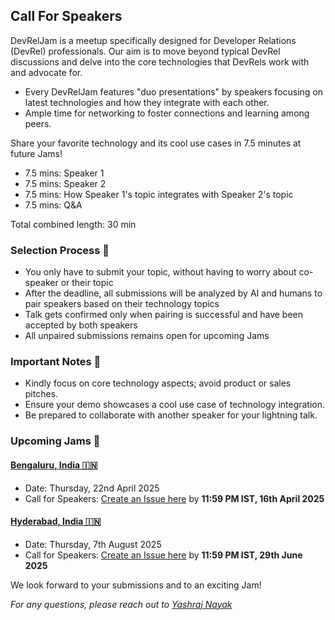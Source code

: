 ## Call For Speakers

DevRelJam is a meetup specifically designed for Developer Relations (DevRel) professionals. Our aim is to move beyond typical DevRel discussions and delve into the core technologies that DevRels work with and advocate for.

- Every DevRelJam features "duo presentations" by speakers focusing on latest technologies and how they integrate with each other.
- Ample time for networking to foster connections and learning among peers.

Share your favorite technology and its cool use cases in 7.5 minutes at future Jams!

- 7.5 mins: Speaker 1
- 7.5 mins: Speaker 2
- 7.5 mins: How Speaker 1's topic integrates with Speaker 2's topic
- 7.5 mins: Q&A

Total combined length: 30 min

### Selection Process 🐛

- You only have to submit your topic, without having to worry about co-speaker or their topic
- After the deadline, all submissions will be analyzed by AI and humans to pair speakers based on their technology topics
- Talk gets confirmed only when pairing is successful and have been accepted by both speakers
- All unpaired submissions remains open for upcoming Jams

### Important Notes 📝

- Kindly focus on core technology aspects; avoid product or sales pitches.
- Ensure your demo showcases a cool use case of technology integration.
- Be prepared to collaborate with another speaker for your lightning talk.

### Upcoming Jams 🚀

#### [**Bengaluru, India 🇮🇳**](https://github.com/devreljam/BLR-APR-2025)
  - Date: Thursday, 22nd April 2025
  - Call for Speakers: [Create an Issue here](https://github.com/devreljam/Call-For-Speakers/issues/new?template=call_for_speakers.yml&labels=BLR-APR-2025) by **11:59 PM IST, 16th April 2025**

#### [**Hyderabad, India 🇮🇳**](https://github.com/devreljam/HYD-AUG-2025)
  - Date: Thursday, 7th August 2025
  - Call for Speakers: [Create an Issue here](https://github.com/devreljam/Call-For-Speakers/issues/new?template=call_for_speakers.yml&labels=HYD-AUG-2025) by **11:59 PM IST, 29th June 2025**

We look forward to your submissions and to an exciting Jam!

*For any questions, please reach out to [Yashraj Nayak](https://www.linkedin.com/in/yashrajnayak/)*
